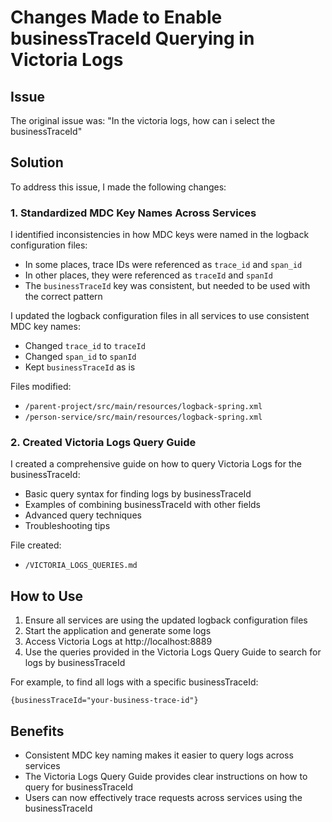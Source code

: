 # Changes Made to Enable businessTraceId Querying in Victoria Logs

## Issue
The original issue was: "In the victoria logs, how can i select the businessTraceId"

## Solution

To address this issue, I made the following changes:

### 1. Standardized MDC Key Names Across Services

I identified inconsistencies in how MDC keys were named in the logback configuration files:

- In some places, trace IDs were referenced as `trace_id` and `span_id`
- In other places, they were referenced as `traceId` and `spanId`
- The `businessTraceId` key was consistent, but needed to be used with the correct pattern

I updated the logback configuration files in all services to use consistent MDC key names:

- Changed `trace_id` to `traceId`
- Changed `span_id` to `spanId`
- Kept `businessTraceId` as is

Files modified:
- `/parent-project/src/main/resources/logback-spring.xml`
- `/person-service/src/main/resources/logback-spring.xml`

### 2. Created Victoria Logs Query Guide

I created a comprehensive guide on how to query Victoria Logs for the businessTraceId:

- Basic query syntax for finding logs by businessTraceId
- Examples of combining businessTraceId with other fields
- Advanced query techniques
- Troubleshooting tips

File created:
- `/VICTORIA_LOGS_QUERIES.md`

## How to Use

1. Ensure all services are using the updated logback configuration files
2. Start the application and generate some logs
3. Access Victoria Logs at http://localhost:8889
4. Use the queries provided in the Victoria Logs Query Guide to search for logs by businessTraceId

For example, to find all logs with a specific businessTraceId:

```
{businessTraceId="your-business-trace-id"}
```

## Benefits

- Consistent MDC key naming makes it easier to query logs across services
- The Victoria Logs Query Guide provides clear instructions on how to query for businessTraceId
- Users can now effectively trace requests across services using the businessTraceId
